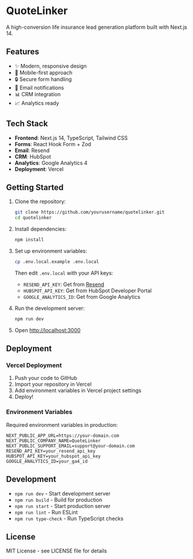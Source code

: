 # QuoteLinker

A high-conversion life insurance lead generation platform built with Next.js 14.

## Features

- ✨ Modern, responsive design
- 📱 Mobile-first approach
- 🔒 Secure form handling
- 📧 Email notifications
- 📊 CRM integration
- 📈 Analytics ready

## Tech Stack

- **Frontend**: Next.js 14, TypeScript, Tailwind CSS
- **Forms**: React Hook Form + Zod
- **Email**: Resend
- **CRM**: HubSpot
- **Analytics**: Google Analytics 4
- **Deployment**: Vercel

## Getting Started

1. Clone the repository:
   ```bash
   git clone https://github.com/yourusername/quotelinker.git
   cd quotelinker
   ```

2. Install dependencies:
   ```bash
   npm install
   ```

3. Set up environment variables:
   ```bash
   cp .env.local.example .env.local
   ```
   Then edit `.env.local` with your API keys:
   - `RESEND_API_KEY`: Get from [Resend](https://resend.com)
   - `HUBSPOT_API_KEY`: Get from HubSpot Developer Portal
   - `GOOGLE_ANALYTICS_ID`: Get from Google Analytics

4. Run the development server:
   ```bash
   npm run dev
   ```

5. Open [http://localhost:3000](http://localhost:3000)

## Deployment

### Vercel Deployment

1. Push your code to GitHub
2. Import your repository in Vercel
3. Add environment variables in Vercel project settings
4. Deploy!

### Environment Variables

Required environment variables in production:

```env
NEXT_PUBLIC_APP_URL=https://your-domain.com
NEXT_PUBLIC_COMPANY_NAME=QuoteLinker
NEXT_PUBLIC_SUPPORT_EMAIL=support@your-domain.com
RESEND_API_KEY=your_resend_api_key
HUBSPOT_API_KEY=your_hubspot_api_key
GOOGLE_ANALYTICS_ID=your_ga4_id
```

## Development

- `npm run dev` - Start development server
- `npm run build` - Build for production
- `npm run start` - Start production server
- `npm run lint` - Run ESLint
- `npm run type-check` - Run TypeScript checks

## License

MIT License - see LICENSE file for details 